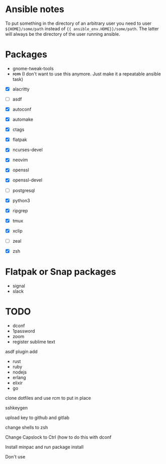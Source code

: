 # Ansible notes

To put something in the directory of an arbitrary user you need to user `${HOME}/some/path` instead of `{{ ansible_env.HOME}}/some/path`. The latter will always be the directory of the user running ansible.

# Packages

- gnome-tweak-tools
- ~~rcm~~ (I don't want to use this anymore. Just make it a repeatable ansible task)
- [x] alacritty
- [ ] asdf
- [x] autoconf
- [x] automake
- [x] ctags
- [x] flatpak
- [x] ncurses-devel
- [x] neovim
- [x] openssl
- [x] openssl-devel
- [ ] postgresql
- [x] python3
- [x] ripgrep
- [x] tmux
- [x] xclip
- [ ] zeal
- [x] zsh


# Flatpak or Snap packages

- signal
- slack

# TODO

- dconf
- 1password
- zoom
- register sublime text

asdf plugin add
  - rust
  - ruby
  - nodejs
  - erlang
  - elixir
  - go

clone dotfiles and use rcm to put in place

sshkeygen

upload key to github and gitlab

change shells to zsh

Change Capslock to Ctrl (how to do this with dconf

Install minpac and run package install

Don't use 

